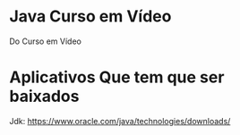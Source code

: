 # Java Curso em Vídeo
Do Curso em Vídeo
# Aplicativos Que tem que ser baixados
Jdk: https://www.oracle.com/java/technologies/downloads/
